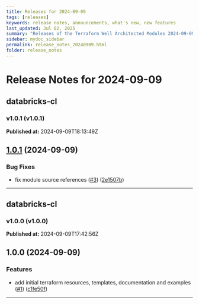 ```yaml
---
title: Releases for 2024-09-09
tags: [releases]
keywords: release notes, announcements, what's new, new features
last_updated: Jul 02, 2025
summary: "Releases of the Terraform Well Architected Modules 2024-09-09"
sidebar: mydoc_sidebar
permalink: release_notes_20240909.html
folder: release_notes
---
```


# Release Notes for 2024-09-09

## databricks-cl
### v1.0.1 (v1.0.1)
**Published at:** 2024-09-09T18:13:49Z

## [1.0.1](https://github.com/CloudNationHQ/terraform-databricks-cl/compare/v1.0.0...v1.0.1) (2024-09-09)


### Bug Fixes

* fix module source references ([#3](https://github.com/CloudNationHQ/terraform-databricks-cl/issues/3)) ([2e1507b](https://github.com/CloudNationHQ/terraform-databricks-cl/commit/2e1507b2811b52bff10dc74c788042a99bde9a22))

---

## databricks-cl
### v1.0.0 (v1.0.0)
**Published at:** 2024-09-09T17:42:56Z

## 1.0.0 (2024-09-09)


### Features

* add initial terraform resources, templates, documentation and examples ([#1](https://github.com/CloudNationHQ/terraform-databricks-cl/issues/1)) ([c1fe50f](https://github.com/CloudNationHQ/terraform-databricks-cl/commit/c1fe50f9b95d139893894f2287e0eff1f42a3f3d))

---

